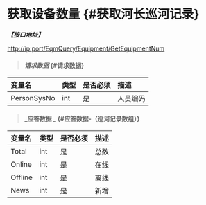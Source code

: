 # 获取设备数量 {#获取河长巡河记录}

_**【接口地址】**_

[http://ip:port/EqmQuery/Equipment/GetEquipmentNum](http://ip:port/EqmQuery/Equipment/GetEquipmentNum)

> #### _请求数据_ {#请求数据}

| 变量名 | 类型 | 是否必须 | 描述 |
| :--- | :--- | :--- | :--- |
| PersonSysNo | int | 是 | 人员编码 |

> #### _应答数据 _ {#应答数据-（巡河记录数组）}

| 变量名 | 类型 | 是否必须 | 描述 |
| :--- | :--- | :--- | :--- |
| Total | int | 是 | 总数 |
| Online | int | 是 | 在线 |
| Offline | int | 是 | 离线 |
| News | int | 是 | 新增 |



